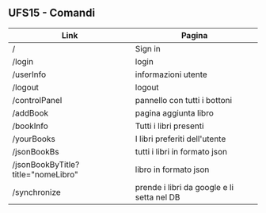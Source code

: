 ## UFS15 - Comandi

| Link             | Pagina                                                                |
| ----------------- | ------------------------------------------------------------------ |
| / | Sign in |
| /login | login |
| /userInfo | informazioni utente |
| /logout | logout |
| /controlPanel | pannello con tutti i bottoni |
| /addBook | pagina aggiunta libro |
| /bookInfo | Tutti i libri presenti |
| /yourBooks | I libri preferiti dell'utente |
| /jsonBookBs | tutti i libri in formato json  |
| /jsonBookByTitle?title="nomeLibro" | libro in formato json  |
| /synchronize | prende i libri da google e li setta nel DB |
